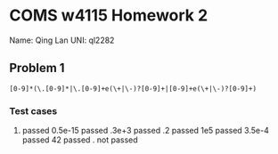 # COMS w4115 Homework 2
Name: Qing Lan	UNI: ql2282
## Problem 1
```
[0-9]*(\.[0-9]*|\.[0-9]+e(\+|\-)?[0-9]+|[0-9]+e(\+|\-)?[0-9]+)
```
### Test cases
1. passed 0.5e-15 passed .3e+3 passed .2 passed 1e5 passed 3.5e-4 passed 42 passed . not passed
